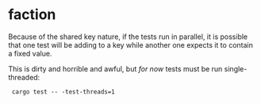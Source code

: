 # faction

Because of the shared key nature, if the tests run in parallel, it is possible that
one test will be adding to a key while another one expects it to contain a fixed value.

This is dirty and horrible and awful, but _for now_ tests must be run single-threaded:

```
 cargo test -- -test-threads=1
```